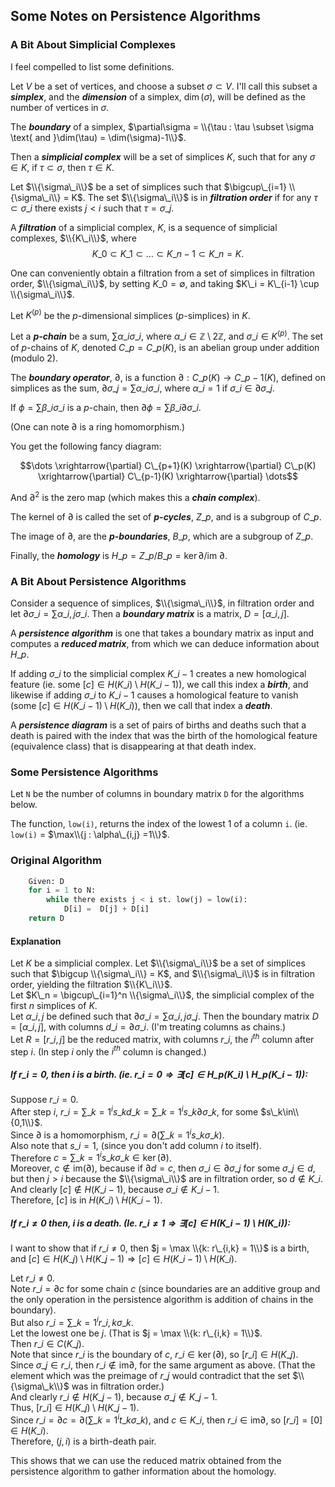 ## Some Notes on Persistence Algorithms

### A Bit About Simplicial Complexes

I feel compelled to list some definitions.

Let $V$ be a set of vertices, and choose a subset $\sigma \subset V$. I'll call this subset a ***simplex***, and the ***dimension*** of a simplex, $\dim(\sigma)$, will be defined as the number of vertices in $\sigma$.

The ***boundary*** of a simplex, $\partial\sigma = \\{\tau : \tau \subset \sigma \text{ and }\dim(\tau) = \dim(\sigma)-1\\}$.

Then a ***simplicial complex*** will be a set of simplices $K$, such that for any $\sigma \in K$, if $\tau \subset \sigma,$ then $\tau \in K$.

Let $\\{\sigma\_i\\}$ be a set of simplices such that $\bigcup\_{i=1} \\{\sigma\_i\\} = K$. The set $\\{\sigma\_i\\}$ is in ***filtration order*** if for any $\tau \subset \sigma\_i$ there exists $j < i$ such that $\tau = \sigma\_j$.

A ***filtration*** of a simplicial complex, $K$, is a sequence of simplicial complexes, $\\{K\_i\\}$, where $$K\_0 \subset K\_1 \subset \dots \subset K\_{n-1} \subset K\_n = K.$$

One can conveniently obtain a filtration from a set of simplices in filtration order, $\\{\sigma\_i\\}$, by setting $K\_0 = \emptyset$, and taking $K\_i = K\_{i-1} \cup \\{\sigma\_i\\}$.

Let $K^{(p)}$ be the $p$-dimensional simplices ($p$-simplices) in $K$.

<!--
Let a ***$p$-chain*** be a function, $\phi:K\_p\rightarrow \mathbb{Z}/2\mathbb{Z}$. The set of $p$-chains of $K$, denoted $C\_p(K)$, is an abelian group under addition. You can think of $p$-chains as subsets of $K\_p$, so I'm going to treat chains as sets of simplices (which would make the group operation symmetric difference). For example, let $\phi\_i$ be 1 on $\sigma\_i$ and 0 everywhere else, then I'll say $\phi\_i = \\{\sigma\_i\\}$. Then for any $i \neq j$, $(\phi\_i + \phi\_j) = \\{\sigma\_i, \sigma\_j\\}$.
-->

Let a ***$p$-chain*** be a sum, $\sum \alpha\_i \sigma\_i$, where $\alpha\_i \in \mathbb{Z}\setminus 2 \mathbb{Z}$, and $\sigma\_i \in K^{(p)}$. The set of $p$-chains of $K$, denoted $C\_p = C\_p(K)$, is an abelian group under addition (modulo 2).

The ***boundary operator***, $\partial$, is a function $\partial:C\_p(K) \rightarrow C\_{p-1}(K)$,
defined on simplices as the sum, $\partial \sigma\_j = \sum \alpha\_i \sigma\_i$, where $\alpha\_i = 1$ if $\sigma\_i \in \partial \sigma\_j$.

If $\phi = \sum \beta\_i \sigma\_i$ is a $p$-chain, then $\partial \phi = \sum \beta\_i \partial\sigma\_i$. 

(One can note $\partial$ is a ring homomorphism.)

<!--
Formally, that is, if $(\partial\phi)(\tau) = 1$ then there exists some $\sigma \supset \tau$ for which $\phi(\sigma) = 1$ and there are an odd number of such simplices. If there is an even number then $(\partial\phi)(\tau) = 0$.\
But, I will just say $\tau \in \partial \phi$ or $\tau \not\in \partial\phi$.
-->

You get the following fancy diagram: 

$$\dots \xrightarrow{\partial} C\_{p+1}(K) \xrightarrow{\partial} C\_p(K) \xrightarrow{\partial} C\_{p-1}(K) \xrightarrow{\partial} \dots$$

And $\partial^2$ is the zero map (which makes this a ***chain complex***).

The kernel of $\partial$ is called the set of ***$p$-cycles***, $Z\_p$, and is a subgroup of $C\_p$.

The image of $\partial$, are the ***$p$-boundaries***, $B\_p$, which are a subgroup of $Z\_p$. 

Finally, the ***homology*** is $H\_p = Z\_p/B\_p = \ker\partial/\text{im }\partial$.

### A Bit About Persistence Algorithms

Consider a sequence of simplices, $\\{\sigma\_i\\}$, in filtration order and let $\partial\sigma\_i = \sum \alpha\_{i,j}\sigma\_i$. Then a ***boundary matrix*** is a matrix, $D = [\alpha\_{i,j}]$.

A ***persistence algorithm*** is one that takes a boundary matrix as input and computes a ***reduced matrix***, from which we can deduce information about $H\_p$.

If adding $\sigma\_i$ to the simplicial complex $K\_{i-1}$ creates a new homological feature (ie. some $[c] \in H(K\_i)\setminus H(K\_{i-1})$), we call this index a ***birth***, and likewise if adding $\sigma\_i$ to $K\_{i-1}$ causes a homological feature to vanish (some $[c] \in H(K\_{i-1})\setminus H(K\_i)$), then we call that index a ***death***.

A ***persistence diagram*** is a set of pairs of births and deaths such that a death is paired with the index that was the birth of the homological feature (equivalence class) that is disappearing at that death index.

### Some Persistence Algorithms

Let `N` be the number of columns in boundary matrix `D` for the algorithms below.

The function, `low(i)`, returns the index of the lowest 1 of a column `i`. (ie. `low(i)` = $\max\\{j : \alpha\_{i,j} =1\\}$.

<!--
`dgm` will be a dictionary of birth-death pairs, with the key being the birth and value being the death.
-->

### Original Algorithm

```python
	Given: D
	for i = 1 to N:
		while there exists j < i st. low(j) = low(i):
			D[i] =  D[j] + D[i]
	return D
```

#### Explanation

Let $K$ be a simplicial complex.
Let $\\{\sigma\_i\\}$ be a set of simplices such that $\bigcup \\{\sigma\_i\\} = K$, and $\\{\sigma\_i\\}$ is in filtration order, yielding the filtration $\\{K\_i\\}$. 
\
Let $K\_n = \bigcup\_{i=1}^n \\{\sigma\_i\\}$, the simplicial complex of the first $n$ simplices of $K$.
\
Let $\alpha\_{i,j}$ be defined such that $\partial \sigma\_i = \sum \alpha\_{i,j} \sigma\_j$. Then the boundary matrix $D = [\alpha\_{i,j}]$, with columns $d\_i = \partial \sigma\_i$. (I'm treating columns as chains.)
\
Let $R = [r\_{i,j}]$ be the reduced matrix, with columns $r\_i$, the $i^{th}$ column after step $i$. (In step $i$ only the $i^{th}$ column is changed.)

##### If $r\_i=0$, then $i$ is a birth. (ie. $r\_i = 0 \Rightarrow \exists [c] \in H\_{p}(K\_i)\setminus H\_{p}(K\_{i-1})$):
Suppose $r\_i = 0$.
\
After step $i$, $r\_i = \sum\_{k=1}^i s\_{k} d\_k = \sum\_{k=1}^i s\_{k}\partial\sigma\_k$, for some $s\_k\in\\{0,1\\}$.
\
Since $\partial$ is a homomorphism, $r\_i = \partial(\sum\_{k=1}^i s\_k\sigma\_k)$.
\
Also note that $s\_i=1$, (since you don't add column $i$ to itself).
\
Therefore $c = \sum\_{k=1}^i s\_k\sigma\_k \in \ker(\partial)$.
\
Moreover, $c \not \in \text{im}(\partial)$, because if $\partial d = c$, then $\sigma\_i \in \partial \sigma\_j$ for some $\sigma\_j \in d$, but then $j > i$ because the $\\{\sigma\_i\\}$ are in filtration order, so $d \not\in K\_i$.
\
And clearly $[c] \not\in H(K\_{i-1})$, because $\sigma\_i \not\in K\_{i-1}$.
\
Therefore, $[c]$ is in $H(K\_i)\setminus H(K\_{i-1})$.

##### If $r\_i\neq 0$ then, $i$ is a death. (Ie. $r\_i \neq 1 \Rightarrow \exists [c] \in H(K\_{i-1}) \setminus H(K\_i)$):

I want to show that if $r\_i \neq 0$, then $j = \max \\{k: r\_{i,k} = 1\\}$ is a birth, and $[c] \in H(K\_j)\setminus H(K\_{j-1}) \Rightarrow [c] \in H(K\_{i-1}) \setminus H(K\_i)$.

Let $r\_i \neq 0$.
\
Note $r\_i = \partial c$ for some chain $c$ (since boundaries are an additive group and the only operation in the persistence algorithm is addition of chains in the boundary).
\
But also $r\_i = \sum\_{k=1}^i r\_{i,k} \sigma\_k$.
\
Let the lowest one be $j$. (That is $j = \max \\{k: r\_{i,k} = 1\\}$.
\
Then $r\_i \in C(K\_j)$.
\
Note that since $r\_i$ is the boundary of $c$, $r\_i \in \ker(\partial)$, so $[r\_i] \in H(K\_j)$.
\
Since $\sigma\_j \in r\_i$, then $r\_i \not\in \text{im}\partial$, for the same argument as above. (That the element which was the preimage of $r\_j$ would contradict that the set $\\{\sigma\_k\\}$ was in filtration order.)
\
And clearly $r\_i \not\in H(K\_{j-1})$, because $\sigma\_j \not\in K\_{j-1}$.
\
Thus, $[r\_i] \in H(K\_j) \setminus H(K\_{j-1})$.
\
Since $r\_i = \partial c = \partial(\sum\_{k=1}^i t\_k \sigma\_k)$, and $c \in K\_i$, then $r\_i \in \text{im}\partial$, so $[r\_i] = [0] \in H(K\_i)$.
\
Therefore, $(j,i)$ is a birth-death pair.

This shows that we can use the reduced matrix obtained from the persistence algorithm to gather information about the homology.

